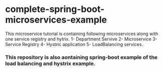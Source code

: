 # complete-spring-boot-microservices-example

This microservice tutorial is containing following microservices along with one service registry and hytrix.
1- Department Servive
2- Microservice
3- Service Registry
4- Hystric application
5- LoadBalancing services.

### This repository is also aontaining spring-boot example of the load balancing and hystrix example.
